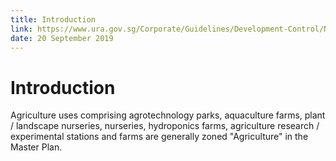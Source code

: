 ```yaml
---
title: Introduction
link: https://www.ura.gov.sg/Corporate/Guidelines/Development-Control/Non-Residential/Agriculture/Introduction
date: 20 September 2019
---
```


# Introduction

Agriculture uses comprising agrotechnology parks, aquaculture farms, plant / landscape nurseries, nurseries, hydroponics farms, agriculture research / experimental stations and farms are generally zoned "Agriculture" in the Master Plan.
